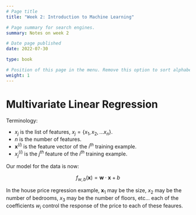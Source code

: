 ```yaml
---
# Page title
title: "Week 2: Introduction to Machine Learning"

# Page summary for search engines.
summary: Notes on week 2

# Date page published
date: 2022-07-30

type: book

# Position of this page in the menu. Remove this option to sort alphabetically.
weight: 1
---
```


# Multivariate Linear Regression 

Terminology: 

- $x_j$ is the list of features, $x_j = \{ x_1, x_2, \dots x_n \}$. 
- $n$ is the number of features.
- $\mathbf x^{(i)}$ is the feature vector of the $i^{th}$ training example. 
- $x_j^{(i)}$ is the $j^{th}$ feature of the $i^{th}$ training example. 

Our model for the data is now: 

$$
f_{w, b}(\mathbf x) = \mathbf w \cdot \mathbf x + b
$$

In the house price regression example, $\mathbf x_1$ may be the size, $x_2$ may be the number of bedrooms, $x_3$ may be the number of floors, etc... each of the coefficients $w_i$ control the response of the price to each of these feaures. 
